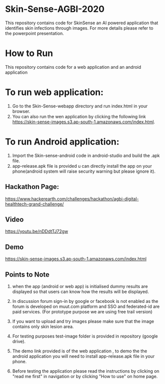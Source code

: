 # Skin-Sense-AGBI-2020
This repository contains code for SkinSense an AI powered application that identifies skin infections through images. For more details please refer to the powerpoint presentation.

# How to Run
This repository contains code for a web application and an android application

# To run web application:
1. Go to the Skin-Sense-webapp directory and run index.html in your browser.
2. You can also run the wen application by clicking the following link https://skin-sense-images.s3.ap-south-1.amazonaws.com/index.html.

# To run Android application:
1. Import the Skin-sense-android code in android-studio and build the .apk file.
2. app-release.apk file is provided u can directly install the app on your phone(android system will raise security warning but please ignore it).

## Hackathon Page:
https://www.hackerearth.com/challenges/hackathon/agbi-digital-healthtech-grand-challenge/

## Video
https://youtu.be/nDDdtTJ72gw

## Demo
https://skin-sense-images.s3.ap-south-1.amazonaws.com/index.html

## Points to Note
1. when the app (android or web app) is initialised dummy results are displayed so that users can know how the results will be displayed.

2. In discussion forum sign-in by google or facebook is not enabled as the forum is developed on muut.com platform and SSO and federated-id are paid services. (For prototype purpose we are using free trail version)

3. If you want to upload and try images please make sure that the image contains only skin lesion area.

4. For testing purposes test-image folder is provided in repository (google drive).

5. The demo link provided is of the web application , to demo the the android application you will need to install app-release.apk file in your phone.

6. Before testing the application please read the instructions by clicking on "read me first" in navigation or by clicking "How to use" on home page.
